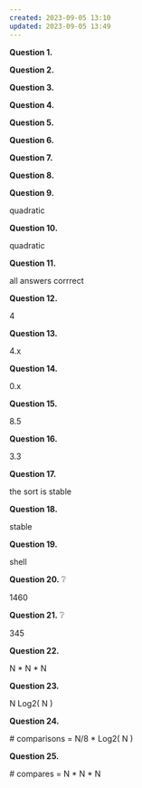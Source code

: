 ```yaml
---
created: 2023-09-05 13:10
updated: 2023-09-05 13:49
---
```


**Question 1.**



**Question 2.**



**Question 3.**



**Question 4.**



**Question 5.**



**Question 6.**



**Question 7.**



**Question 8.**



**Question 9.**

quadratic

**Question 10.**

quadratic

**Question 11.**

all answers corrrect

**Question 12.**

4

**Question 13.**

4.x

**Question 14.**

0.x

**Question 15.**

8.5

**Question 16.**

3.3

**Question 17.**

the sort is stable

**Question 18.**

stable

**Question 19.**

shell

**Question 20.** ❔

1460

**Question 21.** ❔

345 

**Question 22.**

N \* N \* N

**Question 23.**

N Log2( N )

**Question 24.**

\# comparisons = N/8 * Log2( N )

**Question 25.**

\# compares = N \* N \* N

